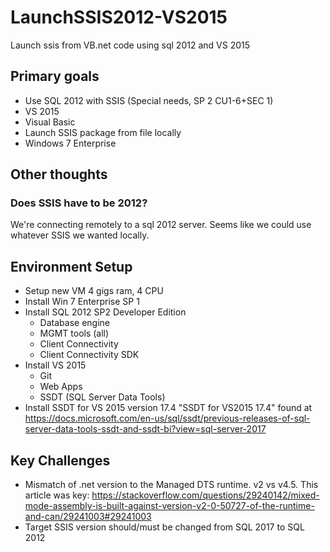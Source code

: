 # LaunchSSIS2012-VS2015
Launch ssis from VB.net code using sql 2012 and VS 2015

## Primary goals
- Use SQL 2012 with SSIS (Special needs, SP 2 CU1-6+SEC 1)
- VS 2015
- Visual Basic
- Launch SSIS package from file locally
- Windows 7 Enterprise

## Other thoughts
### Does SSIS have to be 2012?
We're connecting remotely to a sql 2012 server. Seems like we could use whatever SSIS we wanted locally.

## Environment Setup
* Setup new VM 4 gigs ram, 4 CPU
* Install Win 7 Enterprise SP 1
* Install SQL 2012 SP2 Developer Edition
  - Database engine
  - MGMT tools (all)
  - Client Connectivity
  - Client Connectivity SDK
* Install VS 2015
  - Git
  - Web Apps
  - SSDT (SQL Server Data Tools)
* Install SSDT for VS 2015 version 17.4 "SSDT for VS2015 17.4" found at https://docs.microsoft.com/en-us/sql/ssdt/previous-releases-of-sql-server-data-tools-ssdt-and-ssdt-bi?view=sql-server-2017

## Key Challenges
* Mismatch of .net version to the Managed DTS runtime. v2 vs v4.5. This article was key: https://stackoverflow.com/questions/29240142/mixed-mode-assembly-is-built-against-version-v2-0-50727-of-the-runtime-and-can/29241003#29241003
* Target SSIS version should/must be changed from SQL 2017 to SQL 2012

